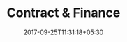 ---
title: "Contract & Finance"
date: 2017-09-25T11:31:18+05:30
draft: false
layout: contract-owner-for-review
property: "Casa Amora"
status: "In Process"
url: /details/contract/casa-amora/
slug: "casa-amora/"

owner: true

qcstatus:
 submitted: true

mainmenu:
 details: true
 contract: true

---